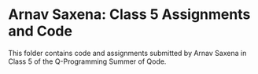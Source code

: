 # Arnav Saxena: Class 5 Assignments and Code
This folder contains code and assignments submitted by Arnav Saxena in Class 5 of the Q-Programming Summer of Qode.